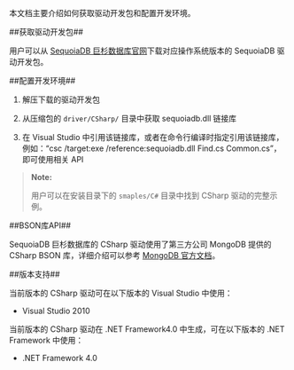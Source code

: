 本文档主要介绍如何获取驱动开发包和配置开发环境。

##获取驱动开发包##

用户可以从 [SequoiaDB 巨杉数据库官网](http://download.sequoiadb.com/cn/driver)下载对应操作系统版本的 SequoiaDB 驱动开发包。

##配置开发环境##

1. 解压下载的驱动开发包

2. 从压缩包的 `driver/CSharp/` 目录中获取 sequoiadb.dll 链接库

3. 在 Visual Studio 中引用该链接库，或者在命令行编译时指定引用该链接库，例如：“csc /target:exe /reference:sequoiadb.dll Find.cs Common.cs”，即可使用相关 API

> **Note:**
>
> 用户可以在安装目录下的 `smaples/C#` 目录中找到 CSharp 驱动的完整示例。

##BSON库API##

SequoiaDB 巨杉数据库的 CSharp 驱动使用了第三方公司 MongoDB 提供的 CSharp BSON 库，详细介绍可以参考 [MongoDB 官方文档](http://docs.mongodb.org/ecosystem/tutorial/use-csharp-driver/#the-bson-library)。

##版本支持##

当前版本的 CSharp 驱动可在以下版本的 Visual Studio 中使用：

-   Visual Studio 2010

当前版本的 CSharp 驱动在 .NET Framework4.0 中生成，可在以下版本的 .NET Framework 中使用：

-   .NET Framework 4.0



